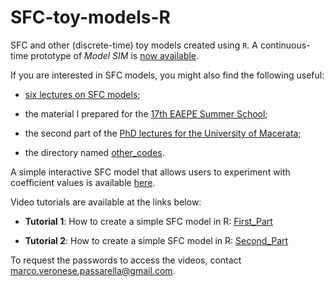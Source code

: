 # SFC-toy-models-R

SFC and other (discrete-time) toy models created using `R`. A continuous-time prototype of *Model SIM* is [now available](https://github.com/marcoverpas/SFC-models-R/blob/master/SIM%20A%20continuous%20time.R). 

If you are interested in SFC models, you might also find the following useful:

- [six lectures on SFC models](https://github.com/marcoverpas/Six_lectures_on_sfc_models);

- the material I prepared for the [17th EAEPE Summer School](https://github.com/marcoverpas/EAEPE_summer_school_2024);

- the second part of the [PhD lectures for the University of Macerata](https://github.com/marcoverpas/PhD_Lectures_Macerata_2025);

- the directory named [other_codes](https://github.com/marcoverpas/Other_codes).

A simple interactive SFC model that allows users to experiment with coefficient values is available [here](https://x52gnt-marco-passarella.shinyapps.io/r_shiny/?fbclid=IwY2xjawGAWThleHRuA2FlbQIxMAABHa_vsLA-4LyohxjaGzUG-Q7hApCfLtA1tQv3ROY4igVC2vEg-ZGY__I3Zg_aem_aIs77gY7lE-X3VcnGM2I3A). 

Video tutorials are available at the links below:

- **Tutorial 1**: How to create a simple SFC model in R: [First_Part](https://universityofleeds.zoom.us/rec/component-page?action=viewdetailpage&sharelevel=meeting&useWhichPasswd=meeting&clusterId=us02&componentName=need-password&meetingId=PA-kCAJPF6JqQ2ZnY5GPHeOJAzE8U3lWOaUgKVr0l9lgItQoYWgsX5CYuxZjUmwE.vn2jM0wS7IM1IZAM&originRequestUrl=https%3A%2F%2Funiversityofleeds.zoom.us%2Frec%2Fplay%2F9qNf3g9noxLbRe90FS4HYOPE32dc-8_YOiCRy00fiIrs6XagSjR6niciQIsAalUt9j7G2Yx_V-Rsp_rY.G8kYKaWzPj9lOv-y%3FcontinueMode%3Dtrue)
  
- **Tutorial 2**: How to create a simple SFC model in R: [Second_Part](https://universityofleeds.zoom.us/rec/component-page?action=viewdetailpage&sharelevel=meeting&useWhichPasswd=meeting&clusterId=us02&componentName=need-password&meetingId=Gyc-CKbQEnvZ3LhQQX4QGigMs2wl2GJWbO54ffUpx6sqLqgb3cAotUerB_PxX2mh.um1mI3wyxMEKKS6r&originRequestUrl=https%3A%2F%2Funiversityofleeds.zoom.us%2Frec%2Fshare%2FOSIe6dVjoY1908wZ6vx0PluqNpvYMaayIpHvquY7e4zoA8GyzCjeu9011gCJYDFw.rut9sDfaghf8_gUF)

To request the passwords to access the videos, contact marco.veronese.passarella@gmail.com.
